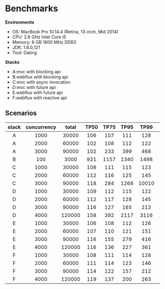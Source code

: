 # Benchmarks
**Environments**
* OS: MacBook Pro 10.14.4 (Retina, 13-inch, Mid 2014)
* CPU: 2.6 GHz Intel Core i5
* Memory: 8 GB 1600 MHz DDR3
* JDK: 1.8.0_121
* Tool: Gating

**Stacks**
* A:mvc with blocking api
* B:webflux with blocking api
* C:mvc with async invocation
* D:mvc with future api
* E:webflux with future api
* F:webflux with reactive api




## Scenarios
|stack|concurrency|total|TP50|TP75|TP95|TP99|QPS|
|:---:|:---:|:---:|:---:|:---:|:---:|:---:|:---:|
|A|1000|30000|106|107|111|128|370.37|
|A|2000|60000|102|108|112|122|731.707|
|A|3000|90000|102|233|399|468|1034.483|
|B|100|3000|921|1157|1340|1498|30.612|
|C|1000|30000|108|111|115|123|370.37|
|C|2000|60000|112|116|125|145|722.892|
|C|3000|90000|118|284|1268|10010|803.571|
|D|1000|30000|109|112|115|122|361.446|
|D|2000|60000|112|117|128|145|722.892|
|D|3000|90000|116|127|165|213|1097.561|
|D|4000|120000|158|392|2117|3116|1304.348|
|E|1000|30000|106|108|112|126|370.37|
|E|2000|60000|107|110|121|151|731.707|
|E|3000|90000|116|155|279|416|1084.337|
|E|4000|120000|116|136|227|361|1445.783|
|F|1000|30000|108|111|114|128|365.854|
|F|2000|60000|111|114|123|146|731.707|
|F|3000|90000|114|122|157|212|1097.561|
|F|4000|120000|119|137|200|263|1463.415|
